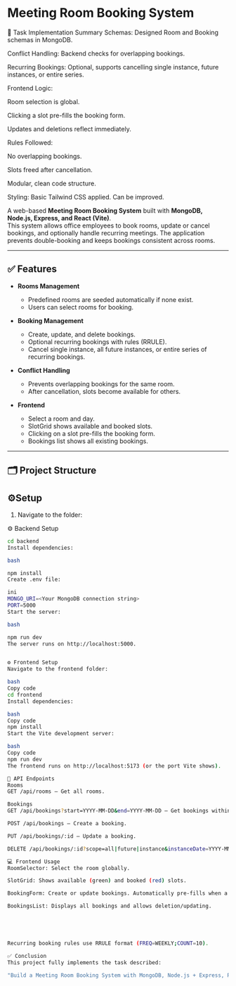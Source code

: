 # Meeting Room Booking System

📝 Task Implementation Summary
Schemas: Designed Room and Booking schemas in MongoDB.

Conflict Handling: Backend checks for overlapping bookings.

Recurring Bookings: Optional, supports cancelling single instance, future instances, or entire series.

Frontend Logic:

Room selection is global.

Clicking a slot pre-fills the booking form.

Updates and deletions reflect immediately.

Rules Followed:

No overlapping bookings.

Slots freed after cancellation.

Modular, clean code structure.

Styling: Basic Tailwind CSS applied. Can be improved.


A web-based **Meeting Room Booking System** built with **MongoDB, Node.js, Express, and React (Vite)**.  
This system allows office employees to book rooms, update or cancel bookings, and optionally handle recurring meetings. The application prevents double-booking and keeps bookings consistent across rooms.

---

## ✅ Features

- **Rooms Management**
  - Predefined rooms are seeded automatically if none exist.
  - Users can select rooms for booking.
  
- **Booking Management**
  - Create, update, and delete bookings.
  - Optional recurring bookings with rules (RRULE).
  - Cancel single instance, all future instances, or entire series of recurring bookings.
  
- **Conflict Handling**
  - Prevents overlapping bookings for the same room.
  - After cancellation, slots become available for others.

- **Frontend**
  - Select a room and day.
  - SlotGrid shows available and booked slots.
  - Clicking on a slot pre-fills the booking form.
  - Bookings list shows all existing bookings.

---

## 🗂 Project Structure



## ⚙Setup

1. Navigate to the folder:

⚙ Backend Setup

```bash
cd backend
Install dependencies:

bash

npm install
Create .env file:

ini
MONGO_URI=<Your MongoDB connection string>
PORT=5000
Start the server:

bash

npm run dev
The server runs on http://localhost:5000.


⚙ Frontend Setup
Navigate to the frontend folder:

bash
Copy code
cd frontend
Install dependencies:

bash
Copy code
npm install
Start the Vite development server:

bash
Copy code
npm run dev
The frontend runs on http://localhost:5173 (or the port Vite shows).

🔗 API Endpoints
Rooms
GET /api/rooms — Get all rooms.

Bookings
GET /api/bookings?start=YYYY-MM-DD&end=YYYY-MM-DD — Get bookings within date range.

POST /api/bookings — Create a booking.

PUT /api/bookings/:id — Update a booking.

DELETE /api/bookings/:id?scope=all|future|instance&instanceDate=YYYY-MM-DD — Delete booking(s) based on scope.

💻 Frontend Usage
RoomSelector: Select the room globally.

SlotGrid: Shows available (green) and booked (red) slots.

BookingForm: Create or update bookings. Automatically pre-fills when a slot is clicked.

BookingsList: Displays all bookings and allows deletion/updating.





Recurring booking rules use RRULE format (FREQ=WEEKLY;COUNT=10).

✅ Conclusion
This project fully implements the task described:

"Build a Meeting Room Booking System with MongoDB, Node.js + Express, React. Must handle double-booking, cancellations, updates, optional recurring bookings, and show slots per room.